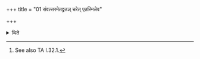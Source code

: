 +++
title = "01 संवत्सरमेतद्व्रतञ् चरेत् एतस्मिन्नेव"

+++

<details><summary>थिते</summary>

1. One should observe this vow[^1] for a year. During the same year he should study (the Pravargya-ritual).  

[^1]: See also TA I.32.1. 

</details>
